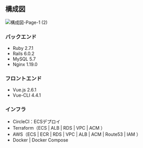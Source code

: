 
## 構成図

![構成図-Page-1 (2)](https://user-images.githubusercontent.com/57199117/96358171-15209200-113f-11eb-8291-931e2a0481db.png)

### バックエンド

 - Ruby 2.7.1
 - Rails 6.0.2
 - MySQL 5.7
 - Nginx 1.19.0

### フロントエンド

 - Vue.js 2.6.1
 - Vue-CLI 4.4.1

### インフラ
 - CircleCI：ECSデプロイ
 - Terraform（ECS | ALB | RDS | VPC | ACM ）
 - AWS（ECS | ECR  |  RDS |  VPC  |  ALB  |  ACM  |  Route53  | IAM ）
 - Docker | Docker Compose
